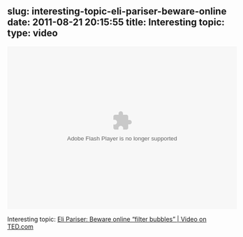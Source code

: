 slug: interesting-topic-eli-pariser-beware-online
date: 2011-08-21 20:15:55
title: Interesting topic: 
type: video
---

<object width="526" height="374">
<param name="movie" value="http://video.ted.com/assets/player/swf/EmbedPlayer.swf"></param>
<param name="allowFullScreen" value="true" />
<param name="allowScriptAccess" value="always"/>
<param name="wmode" value="transparent"></param>
<param name="bgColor" value="#ffffff"></param>
<param name="flashvars" value="vu=http://video.ted.com/talk/stream/2011/Blank/EliPariser_2011-320k.mp4&su=http://images.ted.com/images/ted/tedindex/embed-posters/EliPariser-2011.embed_thumbnail.jpg&vw=512&vh=288&ap=0&ti=1091&lang=&introDuration=15330&adDuration=4000&postAdDuration=830&adKeys=talk=eli_pariser_beware_online_filter_bubbles;year=2011;theme=new_on_ted_com;theme=a_taste_of_ted2011;theme=bold_predictions_stern_warnings;theme=what_s_next_in_tech;event=TED2011;tag=Culture;tag=Global+Issues;tag=Technology;tag=journalism;tag=politics;&preAdTag=tconf.ted/embed;tile=1;sz=512x288;" />
<embed src="http://video.ted.com/assets/player/swf/EmbedPlayer.swf" pluginspace="http://www.macromedia.com/go/getflashplayer" type="application/x-shockwave-flash" wmode="transparent" bgColor="#ffffff" width="526" height="374" allowFullScreen="true" allowScriptAccess="always" flashvars="vu=http://video.ted.com/talk/stream/2011/Blank/EliPariser_2011-320k.mp4&su=http://images.ted.com/images/ted/tedindex/embed-posters/EliPariser-2011.embed_thumbnail.jpg&vw=512&vh=288&ap=0&ti=1091&lang=&introDuration=15330&adDuration=4000&postAdDuration=830&adKeys=talk=eli_pariser_beware_online_filter_bubbles;year=2011;theme=new_on_ted_com;theme=a_taste_of_ted2011;theme=bold_predictions_stern_warnings;theme=what_s_next_in_tech;event=TED2011;tag=Culture;tag=Global+Issues;tag=Technology;tag=journalism;tag=politics;&preAdTag=tconf.ted/embed;tile=1;sz=512x288;"></embed>
</object>


Interesting topic: [Eli Pariser: Beware online “filter bubbles” | Video on TED.com](http://www.ted.com/talks/eli_pariser_beware_online_filter_bubbles.html)

